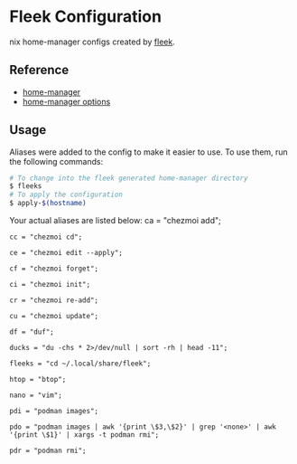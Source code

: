 # Fleek Configuration

nix home-manager configs created by [fleek](https://github.com/ublue-os/fleek).

## Reference

- [home-manager](https://nix-community.github.io/home-manager/)
- [home-manager options](https://nix-community.github.io/home-manager/options.html)

## Usage

Aliases were added to the config to make it easier to use. To use them, run the following commands:

```bash
# To change into the fleek generated home-manager directory
$ fleeks
# To apply the configuration
$ apply-$(hostname)
```

Your actual aliases are listed below:
    ca = "chezmoi add";

    cc = "chezmoi cd";

    ce = "chezmoi edit --apply";

    cf = "chezmoi forget";

    ci = "chezmoi init";

    cr = "chezmoi re-add";

    cu = "chezmoi update";

    df = "duf";

    ducks = "du -chs * 2>/dev/null | sort -rh | head -11";

    fleeks = "cd ~/.local/share/fleek";

    htop = "btop";

    nano = "vim";

    pdi = "podman images";

    pdo = "podman images | awk '{print \$3,\$2}' | grep '<none>' | awk '{print \$1}' | xargs -t podman rmi";

    pdr = "podman rmi";
